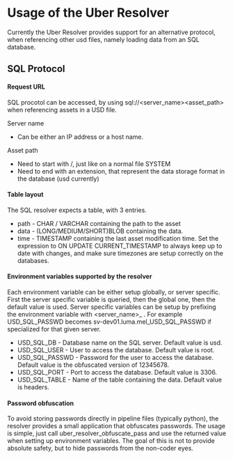 # Usage of the Uber Resolver

Currently the Uber Resolver provides support for an alternative protocol, when referencing other usd files, namely loading data from an SQL database.

## SQL Protocol

#### Request URL

SQL procotol can be accessed, by using sql://<server_name><asset_path> when referencing assets in a USD file.

Server name
- Can be either an IP address or a host name.

Asset path
- Need to start with /, just like on a normal file SYSTEM
- Need to end with an extension, that represent the data storage format in the database (usd currently)

#### Table layout

The SQL resolver expects a table, with 3 entries.
- path - CHAR / VARCHAR containing the path to the asset
- data - (LONG/MEDIUM/SHORT)BLOB containing the data.
- time - TIMESTAMP containing the last asset modification time. Set the expression to ON UPDATE CURRENT_TIMESTAMP to always keep up to date with changes, and make sure timezones are setup correctly on the databases.

#### Environment variables supported by the resolver

Each environment variable can be either setup globally, or server specific. First the server specific variable is queried, then the global one, then the default value is used. Server specific variables can be setup by prefixing the environment variable with <server_name>_ . For example USD_SQL_PASSWD becomes sv-dev01.luma.mel_USD_SQL_PASSWD if specialized for that given server.

- USD_SQL_DB - Database name on the SQL server. Default value is usd.
- USD_SQL_USER - User to access the database. Default value is root.
- USD_SQL_PASSWD - Password for the user to access the database. Default value is the obfuscated version of 12345678.
- USD_SQL_PORT - Port to access the database. Default value is 3306.
- USD_SQL_TABLE - Name of the table containing the data. Default value is headers.

#### Password obfuscation

To avoid storing passwords directly in pipeline files (typically python), the resolver provides a small application that obfuscates passwords. The usage is simple, just call uber_resolver_obfuscate_pass <password> and use the returned value when setting up environment variables. The goal of this is not to provide absolute safety, but to hide passwords from the non-coder eyes.
